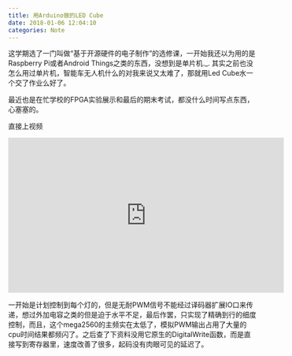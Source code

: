 ```yaml
---
title: 用Arduino做的LED Cube
date: 2018-01-06 12:04:10
categories: Note
---
```


这学期选了一门叫做“基于开源硬件的电子制作”的选修课，一开始我还以为用的是Raspberry Pi或者Android Things之类的东西，没想到是单片机._. 其实之前也没怎么用过单片机，智能车无人机什么的对我来说又太难了，那就用Led Cube水一个交了作业么好了。
<!--more-->

最近也是在忙学校的FPGA实验展示和最后的期末考试，都没什么时间写点东西，心塞塞的。

直接上视频
<iframe width="560" height="315" src="https://www.youtube.com/embed/uZoHuQetNNY" frameborder="0" gesture="media" allow="encrypted-media" allowfullscreen></iframe>

一开始是计划控制到每个灯的，但是无耐PWM信号不能经过译码器扩展IO口来传递，想过外加电容之类的但是迫于水平不足，最后作罢，只实现了精确到行的细度控制，而且，这个mega2560的主频实在太低了，模拟PWM输出占用了大量的cpu时间结果都频闪了。之后查了下资料没用它原生的DigitalWrite函数，而是直接写到寄存器里，速度改善了很多，起码没有肉眼可见的延迟了。
